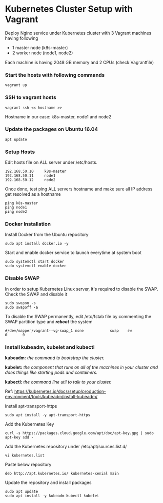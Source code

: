 # Kubernetes Cluster Setup with Vagrant

Deploy Nginx service under Kubernetes cluster with 3 Vagrant machines having following 
- 1 master node (k8s-master)
- 2 worker node (node1, node2)

Each machine is having 2048 GB memory and 2 CPUs (check Vagrantfile)

### Start the hosts with following commands

```
vagrant up
```

### SSH to vagrant hosts
```
vagrant ssh << hostname >>
```

Hostname in our case: k8s-master, node1 and node2

### Update the packages on Ubuntu 16.04

```
apt update
```

### Setup Hosts

Edit hosts file on ALL server under /etc/hosts. 

```
192.168.50.10     k8s-master
192.168.50.11     node1
192.168.50.12     node2
```

Once done, test ping ALL servers hostname and make sure all IP address get resolved as a hostname

```
ping k8s-master
ping node1
ping node2

```
### Docker Installation

Install Docker from the Ubuntu repository

```
sudo apt install docker.io -y
```

Start and enable docker service to launch everytime at system boot

```
sudo systemctl start docker
sudo systemctl enable docker
```

### Disable SWAP 

In order to setup Kubernetes Linux server, it's required to disable the SWAP. Check the SWAP and disable it

```
sudo swapon -s
sudo swapoff -a
```

To disable the SWAP permanently, edit /etc/fstab file by commenting the SWAP partition type and ***reboot*** the system
```
#/dev/mapper/vagrant--vg-swap_1 none            swap    sw              0       0
```

### Install kubeadm, kubelet and kubectl

**kubeadm:** *the command to bootstrap the cluster.*

**kubelet:** *the component that runs on all of the machines in your cluster and does things like starting pods and containers.*

**kubectl:** *the command line util to talk to your cluster.*

Ref: https://kubernetes.io/docs/setup/production-environment/tools/kubeadm/install-kubeadm/

Install apt-transport-https

```
sudo apt install -y apt-transport-https
```

Add the Kubernetes Key

```
curl -s https://packages.cloud.google.com/apt/doc/apt-key.gpg | sudo apt-key add -
```

Add the Kubernetes repository under /etc/apt/sources.list.d/

```
vi kubernetes.list
```

Paste below repository
```
deb http://apt.kubernetes.io/ kubernetes-xenial main
```

Update the repository and install packages
```
sudo apt update
sudo apt install -y kubeadm kubectl kubelet
```
